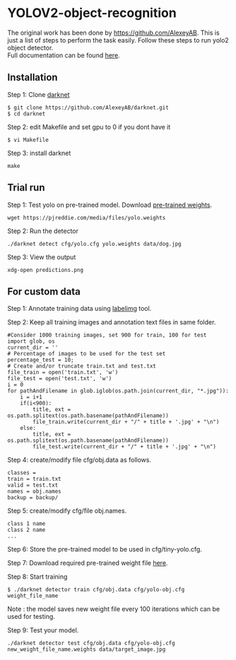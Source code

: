 # YOLOV2-object-recognition
The original work has been done by https://github.com/AlexeyAB. This is just a list of steps to perform the task easily.
Follow these steps to run yolo2 object detector.<br>
Full documentation can be found <a href = 'https://medium.com/@manivannan_data/how-to-train-yolov2-to-detect-custom-objects-9010df784f36'>here</a>.<br>

## Installation
Step 1:
Clone <a href = 'https://github.com/AlexeyAB/darknet.git'>darknet</a><br>
```
$ git clone https://github.com/AlexeyAB/darknet.git
$ cd darknet
```
Step 2:
edit Makefile and set gpu to 0 if you dont have it
```
$ vi Makefile
```
Step 3:
install darknet
```
make
```
## Trial run
Step 1:
Test yolo on pre-trained model. Download <a href = 'https://pjreddie.com/media/files/yolo.weights'>pre-trained weights</a>.
```
wget https://pjreddie.com/media/files/yolo.weights
```
Step 2:
Run the detector
```
./darknet detect cfg/yolo.cfg yolo.weights data/dog.jpg
```
Step 3:
View the output
```
xdg-open predictions.png
```
## For custom data
Step 1:
Annotate training data using <a href = 'https://github.com/tzutalin/labelImg'>labelimg</a> tool.<br>

Step 2:
Keep all training images and annotation text files in same folder.
```
#Consider 1000 training images, set 900 for train, 100 for test
import glob, os
current_dir = ''
# Percentage of images to be used for the test set
percentage_test = 10;
# Create and/or truncate train.txt and test.txt
file_train = open('train.txt', 'w')  
file_test = open('test.txt', 'w')
i = 0
for pathAndFilename in glob.iglob(os.path.join(current_dir, "*.jpg")):
    i = i+1
    if(i<900):
        title, ext = os.path.splitext(os.path.basename(pathAndFilename))
        file_train.write(current_dir + "/" + title + '.jpg' + "\n")
    else:
        title, ext = os.path.splitext(os.path.basename(pathAndFilename))
        file_test.write(current_dir + "/" + title + '.jpg' + "\n")
```
Step 4:
create/modify file cfg/obj.data as follows.
```
classes = 
train = train.txt
valid = test.txt
names = obj.names
backup = backup/
```
Step 5:
create/modify cfg/file obj.names.
```
class 1 name
class 2 name
...
```
Step 6:
Store the pre-trained model to be used in cfg/tiny-yolo.cfg.<br>

Step 7: 
Download required pre-trained weight file <a href = 'https://pjreddie.com/media/files/darknet19_448.conv.23'>here</a>.

Step 8:
Start training
```
$ ./darknet detector train cfg/obj.data cfg/yolo-obj.cfg weight_file_name
```
Note : the model saves new weight file every 100 iterations which can be used for testing. <br>

Step 9:
Test your model.
```
./darknet detector test cfg/obj.data cfg/yolo-obj.cfg new_weight_file_name.weights data/target_image.jpg
```



